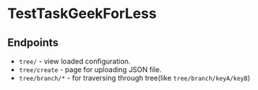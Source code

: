# TestTaskGeekForLess

## Endpoints
-  `tree/` - view loaded configuration.
-  `tree/create` - page for uploading JSON file.
-  `tree/branch/*` - for traversing through tree(like `tree/branch/keyA/keyB`)
